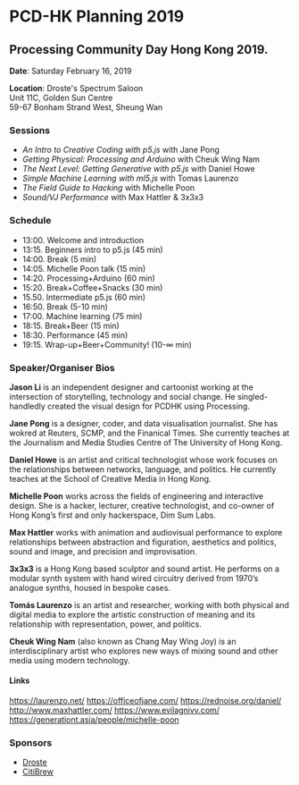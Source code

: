 # PCD-HK Planning 2019

## Processing Community Day Hong Kong 2019. 

**Date**: Saturday February 16, 2019

**Location**: Droste's Spectrum Saloon\
Unit 11C, Golden Sun Centre\
59-67 Bonham Strand West, Sheung Wan

### Sessions
- _An Intro to Creative Coding with p5.js_ with Jane Pong
- _Getting Physical: Processing and Arduino_ with Cheuk Wing Nam
- _The Next Level: Getting Generative with p5.js_ with Daniel Howe
- _Simple Machine Learning with ml5.js_ with Tomas Laurenzo
- _The Field Guide to Hacking_ with Michelle Poon
- _Sound/VJ Performance_ with Max Hattler & 3x3x3

### Schedule
- 13:00. Welcome and introduction
- 13:15. Beginners intro to p5.js (45 min)
- 14:00. Break (5 min)
- 14:05. Michelle Poon talk (15 min)
- 14:20. Processing+Arduino (60 min)
- 15:20. Break+Coffee+Snacks (30 min)
- 15.50. Intermediate p5.js (60 min)
- 16:50. Break (5-10 min)
- 17:00. Machine learning (75 min)
- 18:15. Break+Beer (15 min)
- 18:30. Performance (45 min)
- 19:15. Wrap-up+Beer+Community! (10-∞ min)

### Speaker/Organiser Bios

**Jason Li** is an independent designer and cartoonist working at the intersection of storytelling, technology and social change. He singled-handledly created the visual design for PCDHK using Processing.

**Jane Pong** is a designer, coder, and data visualisation journalist. She has wokred at Reuters, SCMP, and the Finanical Times. She currently teaches at the Journalism and Media Studies Centre of The University of Hong Kong.

**Daniel Howe** is an artist and critical technologist whose work focuses on the relationships between networks, language, and politics. He currently teaches at the School of Creative Media in Hong Kong. 

**Michelle Poon** works across the fields of engineering and interactive design. She is a hacker, lecturer, creative technologist, and co-owner of Hong Kong’s first and only hackerspace, Dim Sum Labs.

**Max Hattler** works with animation and audiovisual performance to explore relationships between abstraction and figuration, aesthetics and politics, sound and image, and precision and improvisation.

**3x3x3** is a Hong Kong based sculptor and sound artist. He performs on a modular synth system with hand wired circuitry derived from 1970’s analogue synths, housed in bespoke cases.

**Tomás Laurenzo** is an artist and researcher, working with both physical and digital media to explore the artistic construction of meaning and its relationship with representation, power, and politics.

**Cheuk Wing Nam** (also known as Chang May Wing Joy) is an interdisciplinary artist who explores new ways of mixing sound and other media using modern technology.

#### Links

https://laurenzo.net/
https://officeofjane.com/
https://rednoise.org/daniel/
http://www.maxhattler.com/
https://www.evilagnivv.com/
https://generationt.asia/people/michelle-poon

<!--
#### Plan A
6 hours, start at 1pm. 
- 13:00. Welcome and introduction (15 min)
- 13:15. Beginners intro to p5.js (75 min)
- 14:30. Short break (15 min)
- 14:45. Michelle Poon talk (15 min)
- 15:00. Machine learning (75 min)
- 16:15. Long break (45 min)
- 17:00. Processing+Arduino (75 min)
- 18:15. Performance (45 min?)
- 19:00. Wrap up

#### Plan B
7 hours, start at 12pm.
- 12:00. Welcome and introduction
- 12:15. Beginners intro to p5.js (75 min)
- 13:30. Break (30 min)
- 14:00. Processing+Arduino (75 min)
- 15:15. Michelle Poon talk (15 min)
- 16:00. Break (30 min)
- 16:30. Machine learning (75 min)
- 17:45. Performance (60 min)
- 18:45. Wrap up

#### Plan C
7 hours, start at 12pm.
- 12:00. Welcome and introduction
- 12:15. Beginners intro to p5.js (45 min)
- 13:00. Processing+Arduino (75 min)
- 14:15. Break (45 min, in case people didnt' have lunch)
- 15:00. Michelle Poon talk (15 min)
- 15.15. Intermediate p5.js (60 min)
- 16:15. Machine learning (75 min)
- 17:30. Break (45 min)
- 18:15. Performance (30 min)
- 18:45. Wrap up

#### Plan D
7 hours, start at 12pm.
- 12:00. Welcome and introduction
- 12:15. Beginners intro to p5.js (45 min)
- 13:00. Michelle Poon talk (15 min)
- 13:15. Processing+Arduino (60 min)
- 14:15. Break+Coffee+Snacks (45 min)
- 15.00. Intermediate p5.js (60 min)
- 16:00. Machine learning (75 min)
- 17:15. Break+Beer (30 min)
- 17:45. Performance (45 min)
- 18:00. Wrap-up+Beer+Networking (10-60 min)
-->

### Sponsors
- [Droste](http://droste.hk/)
- [CitiBrew](https://www.facebook.com/citibrewhk/)
